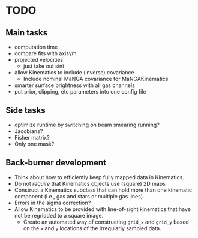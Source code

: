 # TODO

## Main tasks

- computation time
- compare fits with axisym
- projected velocities
    - just take out sini
- allow Kinematics to include (inverse) covariance
    - Include nominal MaNGA covariance for MaNGAKinematics
- smarter surface brightness with all gas channels
- put prior, clipping, etc parameters into one config file

## Side tasks

- optimize runtime by switching on beam smearing running?
- Jacobians?
- Fisher matrix?
- Only one mask?

## Back-burner development

- Think about how to efficiently keep fully mapped data in Kinematics.
- Do not *require* that Kinematics objects use (square) 2D maps
- Construct a Kinematics subclass that can hold more than one kinematic
  component (i.e., gas and stars or multiple gas lines).
- Errors in the sigma correction?
- Allow Kinematics to be provided with line-of-sight kinematics that
  have not be regridded to a square image.
    - Create an automated way of constructing `grid_x` and `grid_y`
      based on the `x` and `y` locations of the irregularly sampled
      data.

